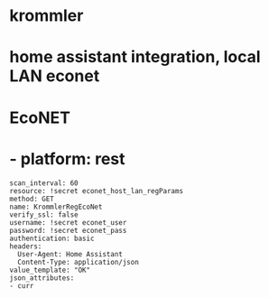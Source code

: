 # krommler
# home assistant integration, local LAN econet

# EcoNET
#  - platform: rest
    scan_interval: 60
    resource: !secret econet_host_lan_regParams
    method: GET
    name: KrommlerRegEcoNet
    verify_ssl: false
    username: !secret econet_user
    password: !secret econet_pass
    authentication: basic
    headers:
      User-Agent: Home Assistant
      Content-Type: application/json
    value_template: "OK"
    json_attributes:
    - curr
